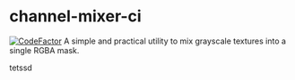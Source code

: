 # channel-mixer-ci
[![CodeFactor](https://www.codefactor.io/repository/github/juninholiveira/channel-mixer-cicd-playground/badge)](https://www.codefactor.io/repository/github/juninholiveira/channel-mixer-cicd-playground)
A simple and practical utility to mix grayscale textures into a single RGBA mask.

tetssd
